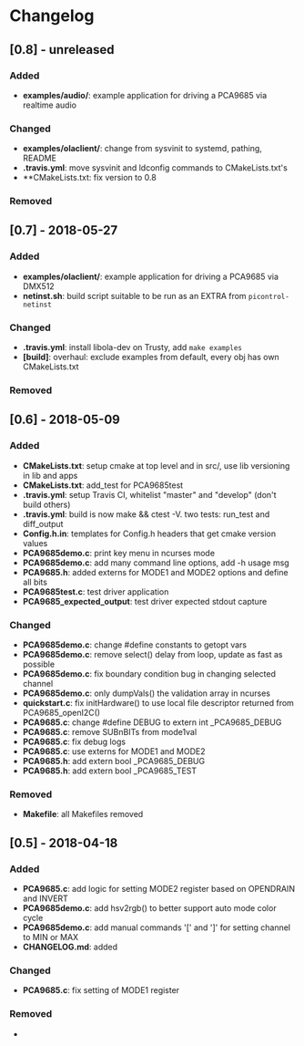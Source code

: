 # Changelog


## [0.8] - unreleased
### Added
- **examples/audio/**: example application for driving a PCA9685 via realtime audio

### Changed
- **examples/olaclient/**: change from sysvinit to systemd, pathing, README
- **.travis.yml**: move sysvinit and ldconfig commands to CMakeLists.txt's
- **CMakeLists.txt: fix version to 0.8

### Removed


## [0.7] - 2018-05-27
### Added
- **examples/olaclient/**: example application for driving a PCA9685 via DMX512
- **netinst.sh**: build script suitable to be run as an EXTRA from `picontrol-netinst`

### Changed
- **.travis.yml**: install libola-dev on Trusty, add `make examples`
- **[build]**: overhaul: exclude examples from default, every obj has own CMakeLists.txt

### Removed


## [0.6] - 2018-05-09
### Added
- **CMakeLists.txt**: setup cmake at top level and in src/, use lib versioning in lib and apps
- **CMakeLists.txt**: add_test for PCA9685test
- **.travis.yml**: setup Travis CI, whitelist "master" and "develop" (don't build others)
- **.travis.yml**: build is now make && ctest -V.  two tests: run_test and diff_output
- **Config.h.in**: templates for Config.h headers that get cmake version values
- **PCA9685demo.c**: print key menu in ncurses mode
- **PCA9685demo.c**: add many command line options, add -h usage msg
- **PCA9685.h**: added externs for MODE1 and MODE2 options and define all bits
- **PCA9685test.c**: test driver application
- **PCA9685_expected_output**: test driver expected stdout capture

### Changed
- **PCA9685demo.c**: change #define constants to getopt vars
- **PCA9685demo.c**: remove select() delay from loop, update as fast as possible
- **PCA9685demo.c**: fix boundary condition bug in changing selected channel
- **PCA9685demo.c**: only dumpVals() the validation array in ncurses
- **quickstart.c**: fix initHardware() to use local file descriptor returned from PCA9685_openI2C()
- **PCA9685.c**: change #define DEBUG to extern int \_PCA9685_DEBUG
- **PCA9685.c**: remove SUBnBITs from mode1val
- **PCA9685.c**: fix debug logs
- **PCA9685.c**: use externs for MODE1 and MODE2
- **PCA9685.h**: add extern bool \_PCA9685_DEBUG
- **PCA9685.h**: add extern bool \_PCA9685_TEST

### Removed
- **Makefile**: all Makefiles removed


## [0.5] - 2018-04-18
### Added
- **PCA9685.c**: add logic for setting MODE2 register based on OPENDRAIN and INVERT
- **PCA9685demo.c**: add hsv2rgb() to better support auto mode color cycle
- **PCA9685demo.c**: add manual commands '[' and ']' for setting channel to MIN or MAX
- **CHANGELOG.md**: added

### Changed
- **PCA9685.c**: fix setting of MODE1 register

### Removed
- 

